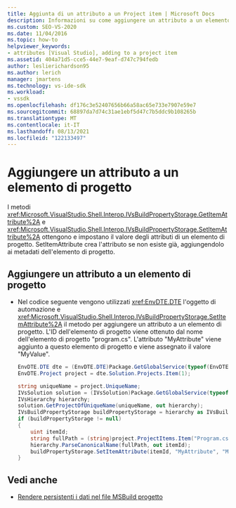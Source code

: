 ```yaml
---
title: Aggiunta di un attributo a un Project item | Microsoft Docs
description: Informazioni su come aggiungere un attributo a un elemento di progetto in Visual Studio usando i metodi di interoperabilità della shell GetItemAttribute e SetItemAttribute.
ms.custom: SEO-VS-2020
ms.date: 11/04/2016
ms.topic: how-to
helpviewer_keywords:
- attributes [Visual Studio], adding to a project item
ms.assetid: 404a71d5-cce5-44e7-9eaf-d747c794fedb
author: leslierichardson95
ms.author: lerich
manager: jmartens
ms.technology: vs-ide-sdk
ms.workload:
- vssdk
ms.openlocfilehash: df176c3e52407656b66a58ac65e733e7907e59e7
ms.sourcegitcommit: 68897da7d74c31ae1ebf5d47c7b5ddc9b108265b
ms.translationtype: MT
ms.contentlocale: it-IT
ms.lasthandoff: 08/13/2021
ms.locfileid: "122133497"
---
```

# <a name="add-an-attribute-to-a-project-item"></a>Aggiungere un attributo a un elemento di progetto
I metodi <xref:Microsoft.VisualStudio.Shell.Interop.IVsBuildPropertyStorage.GetItemAttribute%2A> e <xref:Microsoft.VisualStudio.Shell.Interop.IVsBuildPropertyStorage.SetItemAttribute%2A> ottengono e impostano il valore degli attributi di un elemento di progetto. SetItemAttribute crea l'attributo se non esiste già, aggiungendolo ai metadati dell'elemento di progetto.

## <a name="add-an-attribute-to-a-project-item"></a>Aggiungere un attributo a un elemento di progetto

- Nel codice seguente vengono utilizzati <xref:EnvDTE.DTE> l'oggetto di automazione e <xref:Microsoft.VisualStudio.Shell.Interop.IVsBuildPropertyStorage.SetItemAttribute%2A> il metodo per aggiungere un attributo a un elemento di progetto. L'ID dell'elemento di progetto viene ottenuto dal nome dell'elemento di progetto "program.cs". L'attributo "MyAttribute" viene aggiunto a questo elemento di progetto e viene assegnato il valore "MyValue".

    ```csharp
    EnvDTE.DTE dte = (EnvDTE.DTE)Package.GetGlobalService(typeof(EnvDTE.DTE));
    EnvDTE.Project project = dte.Solution.Projects.Item(1);

    string uniqueName = project.UniqueName;
    IVsSolution solution = (IVsSolution)Package.GetGlobalService(typeof(SVsSolution));
    IVsHierarchy hierarchy;
    solution.GetProjectOfUniqueName(uniqueName, out hierarchy);
    IVsBuildPropertyStorage buildPropertyStorage = hierarchy as IVsBuildPropertyStorage;
    if (buildPropertyStorage != null)
    {
        uint itemId;
        string fullPath = (string)project.ProjectItems.Item("Program.cs").Properties.Item("FullPath").Value;
        hierarchy.ParseCanonicalName(fullPath, out itemId);
        buildPropertyStorage.SetItemAttribute(itemId, "MyAttribute", "MyValue");
    }

    ```

## <a name="see-also"></a>Vedi anche
- [Rendere persistenti i dati nel file MSBuild progetto](../extensibility/internals/persisting-data-in-the-msbuild-project-file.md)
